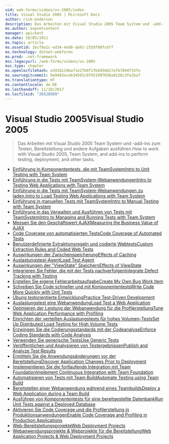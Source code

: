 ```yaml
---
uid: web-forms/videos/vs-2005/index
title: Visual Studio 2005 | Microsoft Docs
author: rick-anderson
description: Das Arbeiten mit Visual Studio 2005 Team System und -add-ins zum Testen, Bereitstellung und andere Aufgaben ausführen.
ms.author: aspnetcontent
manager: wpickett
ms.date: 10/05/2011
ms.topic: article
ms.assetid: 1bcf9a1c-ed34-4ed0-ab91-253df08fc6ff
ms.technology: dotnet-webforms
ms.prod: .net-framework
msc.legacyurl: /web-forms/videos/vs-2005
msc.type: chapter
ms.openlocfilehash: e3918119baf1e2fb0f1fb9d56627e7b7894f33fe
ms.sourcegitcommit: 9a9483aceb34591c97451997036a9120c3fe2baf
ms.translationtype: HT
ms.contentlocale: de-DE
ms.lasthandoff: 11/10/2017
ms.locfileid: "26528509"
---
```

<a name="visual-studio-2005"></a><span data-ttu-id="9102d-103">Visual Studio 2005</span><span class="sxs-lookup"><span data-stu-id="9102d-103">Visual Studio 2005</span></span>
====================
> <span data-ttu-id="9102d-104">Das Arbeiten mit Visual Studio 2005 Team System und -add-ins zum Testen, Bereitstellung und andere Aufgaben ausführen.</span><span class="sxs-lookup"><span data-stu-id="9102d-104">How to work with Visual Studio 2005, Team System, and add-ins to perform testing, deployment, and other tasks.</span></span>


- [<span data-ttu-id="9102d-105">Einführung in Komponententests, die mit TeamSystem</span><span class="sxs-lookup"><span data-stu-id="9102d-105">Intro to Unit Testing with Team System</span></span>](introduction-to-unit-testing-with-team-system.md)
- [<span data-ttu-id="9102d-106">Einführung in die Tests mit TeamSystem-Webanwendungen</span><span class="sxs-lookup"><span data-stu-id="9102d-106">Intro to Testing Web Applications with Team System</span></span>](introduction-to-testing-web-applications-with-team-system.md)
- [<span data-ttu-id="9102d-107">Einführung in die Tests mit TeamSystem-Webanwendungen zu laden.</span><span class="sxs-lookup"><span data-stu-id="9102d-107">Intro to Load Testing Web Applications with Team System</span></span>](introduction-to-load-testing-web-applications-with-team-system.md)
- [<span data-ttu-id="9102d-108">Einführung in manuellen Tests mit TeamSystem</span><span class="sxs-lookup"><span data-stu-id="9102d-108">Intro to Manual Testing with Team System</span></span>](introduction-to-manual-testing-with-team-system.md)
- [<span data-ttu-id="9102d-109">Einführung in das Verwalten und Ausführen von Tests mit TeamSystem</span><span class="sxs-lookup"><span data-stu-id="9102d-109">Intro to Managing and Running Tests with Team System</span></span>](introduction-to-managing-and-running-tests-with-team-system.md)
- [<span data-ttu-id="9102d-110">Messen Sie den Geschäftswert AJAX</span><span class="sxs-lookup"><span data-stu-id="9102d-110">Measuring the Business Value of AJAX</span></span>](measuring-the-business-value-of-ajax.md)
- [<span data-ttu-id="9102d-111">Code Coverage von automatisierten Tests</span><span class="sxs-lookup"><span data-stu-id="9102d-111">Code Coverage of Automated Tests</span></span>](code-coverage-of-automated-tests.md)
- [<span data-ttu-id="9102d-112">Benutzerdefinierte Extraktionsregeln und codierte Webtests</span><span class="sxs-lookup"><span data-stu-id="9102d-112">Custom Extraction Rules and Coded Web Tests</span></span>](custom-extraction-rules-and-coded-web-tests.md)
- [<span data-ttu-id="9102d-113">Auswirkungen der Zwischenspeicherung</span><span class="sxs-lookup"><span data-stu-id="9102d-113">Effects of Caching</span></span>](the-effects-of-caching.md)
- [<span data-ttu-id="9102d-114">Auslastungstest-Agent</span><span class="sxs-lookup"><span data-stu-id="9102d-114">Load Test Agent</span></span>](using-the-load-test-agent.md)
- [<span data-ttu-id="9102d-115">Auswirkungen der "ViewState" Speichern</span><span class="sxs-lookup"><span data-stu-id="9102d-115">Effects of ViewState</span></span>](the-effects-of-viewstate.md)
- [<span data-ttu-id="9102d-116">Integrieren Sie Fehler, die mit der Tests nachverfolgen</span><span class="sxs-lookup"><span data-stu-id="9102d-116">Integrate Defect Tracking with Testing</span></span>](how-do-i-integrate-defect-tracking-with-testing.md)
- [<span data-ttu-id="9102d-117">Erstellen Sie eigene Fehlerarbeitsaufgabe</span><span class="sxs-lookup"><span data-stu-id="9102d-117">Create My Own Bug Work Item</span></span>](how-do-i-create-my-own-bug-work-item.md)
- [<span data-ttu-id="9102d-118">Schreiben Sie Code schneller und mit Komponententests</span><span class="sxs-lookup"><span data-stu-id="9102d-118">Write Code More Quickly with Unit Tests</span></span>](how-do-i-write-code-more-quickly-with-unit-tests.md)
- [<span data-ttu-id="9102d-119">Übung testorientierte Entwicklung</span><span class="sxs-lookup"><span data-stu-id="9102d-119">Practice Test-Driven Development</span></span>](how-do-i-practice-test-driven-development.md)
- [<span data-ttu-id="9102d-120">Auslastungstest eine Webanwendung</span><span class="sxs-lookup"><span data-stu-id="9102d-120">Load Test a Web Application</span></span>](how-do-i-load-test-a-web-application.md)
- [<span data-ttu-id="9102d-121">Optimieren der Leistung der Webanwendung für die Profilerstellung</span><span class="sxs-lookup"><span data-stu-id="9102d-121">Tune Web Application Performance with Profiling</span></span>](how-do-i-tune-web-application-performance-with-profiling.md)
- [<span data-ttu-id="9102d-122">Einrichten der verteilten Auslastungstests für hohes Volumen-Tests</span><span class="sxs-lookup"><span data-stu-id="9102d-122">Set Up Distributed Load Testing for High Volume Tests</span></span>](how-do-i-set-up-distributed-load-testing-for-high-volume-tests.md)
- [<span data-ttu-id="9102d-123">Erzwingen Sie die Codierungsstandards mit der Codeanalyse</span><span class="sxs-lookup"><span data-stu-id="9102d-123">Enforce Coding Standards with Code Analysis</span></span>](how-do-i-enforce-coding-standards-with-code-analysis.md)
- [<span data-ttu-id="9102d-124">Verwenden Sie generische Tests</span><span class="sxs-lookup"><span data-stu-id="9102d-124">Use Generic Tests</span></span>](how-do-i-use-generic-tests.md)
- [<span data-ttu-id="9102d-125">Veröffentlichen und Analysieren von Testergebnissen</span><span class="sxs-lookup"><span data-stu-id="9102d-125">Publish and Analyze Test Results</span></span>](how-do-i-publish-and-analyze-test-results.md)
- [<span data-ttu-id="9102d-126">Ermitteln Sie die Anwendungsänderungen vor der Bereitstellung</span><span class="sxs-lookup"><span data-stu-id="9102d-126">Discover Application Changes Prior to Deployment</span></span>](how-do-i-discover-application-changes-prior-to-deployment.md)
- [<span data-ttu-id="9102d-127">Implementieren Sie die fortlaufende Integration mit Team Foundation</span><span class="sxs-lookup"><span data-stu-id="9102d-127">Implement Continuous Integration with Team Foundation</span></span>](how-do-i-implement-continuous-integration-with-team-foundation.md)
- [<span data-ttu-id="9102d-128">Automatisieren von Tests mit Team Build</span><span class="sxs-lookup"><span data-stu-id="9102d-128">Automate Testing using Team Build</span></span>](how-do-i-automate-testing-using-team-build.md)
- [<span data-ttu-id="9102d-129">Bereitstellen einer Webanwendung während eines Teambuilds</span><span class="sxs-lookup"><span data-stu-id="9102d-129">Deploy a Web Application during a Team Build</span></span>](how-do-i-deploy-a-web-application-during-a-team-build.md)
- [<span data-ttu-id="9102d-130">Ausführen von Komponententests für eine bereitgestellte Datenbank</span><span class="sxs-lookup"><span data-stu-id="9102d-130">Run Unit Tests against a Deployed Database</span></span>](how-do-i-run-unit-tests-against-a-deployed-database.md)
- [<span data-ttu-id="9102d-131">Aktivieren Sie Code Coverage und die Profilerstellung in Produktionsanwendungen</span><span class="sxs-lookup"><span data-stu-id="9102d-131">Enable Code Coverage and Profiling in Production Applications</span></span>](how-do-i-enable-code-coverage-and-profiling-in-production-applications.md)
- [<span data-ttu-id="9102d-132">Web-Bereitstellungsprojekte</span><span class="sxs-lookup"><span data-stu-id="9102d-132">Web Deployment Projects</span></span>](web-deployment-projects.md)
- [<span data-ttu-id="9102d-133">Webanwendungsprojekte & Webprojekte für die Bereitstellung</span><span class="sxs-lookup"><span data-stu-id="9102d-133">Web Application Projects & Web Deployment Projects</span></span>](web-application-projects-web-deployment-projects.md)
